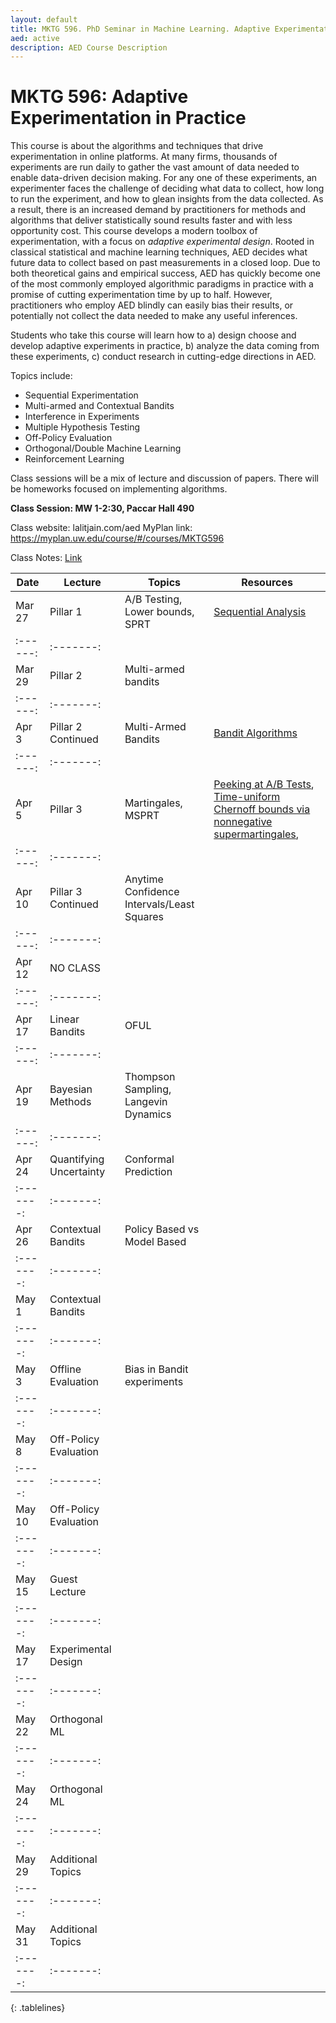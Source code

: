 ```yaml
---
layout: default
title: MKTG 596. PhD Seminar in Machine Learning. Adaptive Experimentation in Practice
aed: active
description: AED Course Description
---
```

# MKTG 596: Adaptive Experimentation in Practice

This course is about the algorithms and techniques that drive experimentation in online platforms. At many firms, thousands of experiments are run daily to gather the vast amount of data needed to enable data-driven decision making. For any one of these experiments, an experimenter faces the challenge of deciding what data to collect, how long to run the experiment, and how to glean insights from the data collected. As a result, there is an increased demand by practitioners for methods and algorithms that deliver statistically sound results faster and with less opportunity cost. This course develops a modern toolbox of experimentation, with a focus on *adaptive experimental design*. Rooted in classical statistical and machine learning techniques, AED decides what future data to collect based on past measurements in a closed loop. Due to both theoretical gains and empirical success, AED has quickly become one of the most commonly employed algorithmic paradigms in practice with a promise of cutting experimentation time by up to half. However, practitioners who employ AED blindly can easily bias their results, or potentially not collect the data needed to make any useful inferences.  

Students who take this course will learn how to a) design choose and develop adaptive experiments in practice, b) analyze the data coming from these experiments, c) conduct research in cutting-edge directions in AED.

Topics include:

- Sequential Experimentation
- Multi-armed and Contextual Bandits
- Interference in Experiments
- Multiple Hypothesis Testing
- Off-Policy Evaluation
- Orthogonal/Double Machine Learning
- Reinforcement Learning

Class sessions will be a mix of lecture and discussion of papers. There will be homeworks focused on implementing algorithms.

**Class Session: MW 1-2:30, Paccar Hall 490**

Class website: lalitjain.com/aed
MyPlan link:  https://myplan.uw.edu/course/#/courses/MKTG596

Class Notes: [Link](https://github.com/lalitkumarj/AEDClassNotes/raw/main/AEDClassNotes.pdf)

<style>
.tablelines table, .tablelines td, .tablelines th {
        border: 1px solid black;
        }
</style>

| Date | Lecture | Topics | Resources |
| --- | --- | --- | --- |
| Mar 27  | Pillar 1                         | A/B Testing, Lower bounds, SPRT |  [Sequential Analysis](https://orbiscascade-washington.primo.exlibrisgroup.com/permalink/01ALLIANCE_UW/1juclfo/alma99153869880001452)|
| :------:| :-------:|
| Mar 29  | Pillar 2                         | Multi-armed bandits             |  
| :------:| :-------:|
| Apr 3   | Pillar 2 Continued               | Multi-Armed Bandits             | [Bandit Algorithms](https://tor-lattimore.com/downloads/book/book.pdf) |
| :------:| :-------:|
| Apr 5   | Pillar 3                         | Martingales, MSPRT              | [Peeking at A/B Tests](http://library.usc.edu.ph/ACM/KKD%202017/pdfs/p1517.pdf), [Time-uniform Chernoff bounds via nonnegative supermartingales](https://arxiv.org/pdf/1810.08240.pdf), 
| :------:| :-------:|
| Apr 10  | Pillar 3 Continued               |Anytime Confidence Intervals/Least Squares       |  
| :------:| :-------:|
| Apr 12  | NO CLASS |                       |  |
| :------:| :-------:|
| Apr 17  | Linear Bandits                  |  OFUL                             | |
| :------:| :-------:|
| Apr 19  | Bayesian Methods                | Thompson Sampling, Langevin Dynamics |  |
| :------:| :-------:|
| Apr 24 | Quantifying Uncertainty          | Conformal Prediction |  |
| :-------:| :-------:|
| Apr 26 | Contextual Bandits               | Policy Based vs Model Based |  |
| :-------:| :-------:|
| May 1 | Contextual Bandits |  |  |
| :-------:| :-------:|
| May 3 | Offline Evaluation | Bias in Bandit experiments |  |
| :-------:| :-------:|
| May 8 | Off-Policy Evaluation |  |  |
| :-------:| :-------:|
| May 10 | Off-Policy Evaluation |  |  |
| :-------:| :-------:|
| May 15 | Guest Lecture |  |  |
| :-------:| :-------:|
| May 17 | Experimental Design |  |  |
| :-------:| :-------:|
| May 22 | Orthogonal ML |  |  |
| :-------:| :-------:|
| May 24 | Orthogonal ML |  |  |
| :-------:| :-------:|
| May 29 | Additional Topics |  |  |
| :-------:| :-------:|
| May 31 | Additional Topics |  |  |
| :-------:| :-------:|
{: .tablelines}



